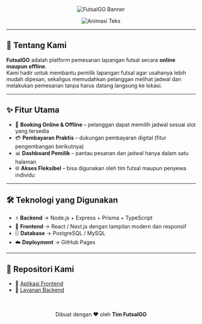 <!-- Banner / Header -->
<p align="center">
  <img src="https://img.shields.io/badge/FutsalGO-Pesan%20Lapangan%20Mudah-00BFFF?style=for-the-badge&logo=github" alt="FutsalGO Banner"/>
</p>

<!-- Animasi Teks -->
<p align="center">
  <img src="https://readme-typing-svg.demolab.com?font=Poppins&size=22&pause=1000&color=00BFFF&center=true&vCenter=true&width=600&lines=⚽+Selamat+Datang+di+FutsalGO!;🚀+Pesan+Lapangan+Futsal+Kapan+Saja+Dimana+Saja;✨+Solusi+Digital+untuk+Pemilik+Lapangan+Futsal" alt="Animasi Teks"/>
</p>

---

## 👋 Tentang Kami

**FutsalGO** adalah platform pemesanan lapangan futsal secara **online maupun offline**.  
Kami hadir untuk membantu pemilik lapangan futsal agar usahanya lebih mudah dipesan, sekaligus memudahkan pelanggan melihat jadwal dan melakukan pemesanan tanpa harus datang langsung ke lokasi.

---

## ✨ Fitur Utama

- 📅 **Booking Online & Offline** – pelanggan dapat memilih jadwal sesuai slot yang tersedia
- 💳 **Pembayaran Praktis** – dukungan pembayaran digital (fitur pengembangan berikutnya)
- 📊 **Dashboard Pemilik** – pantau pesanan dan jadwal hanya dalam satu halaman
- 🌐 **Akses Fleksibel** – bisa digunakan oleh tim futsal maupun penyewa individu

---

## 🛠️ Teknologi yang Digunakan

- ⚡ **Backend** → Node.js + Express + Prisma + TypeScript
- 🎨 **Frontend** → React / Next.js dengan tampilan modern dan responsif
- 🗄️ **Database** → PostgreSQL / MySQL
- ☁️ **Deployment** → GitHub Pages

---

## 📂 Repositori Kami

- 🔗 [Aplikasi Frontend](https://github.com/FutsalGO/futsalgo-ui)
- 🔗 [Layanan Backend](https://github.com/FutsalGO/futsalgo-api) <br/><br/><br/>
<p align="center">
  Dibuat dengan ❤️ oleh <b>Tim FutsalGO</b>
</p>
